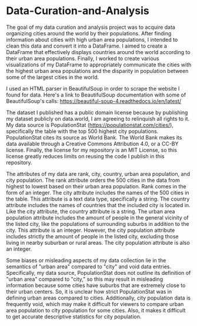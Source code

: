 # Data-Curation-and-Analysis

The goal of my data curation and analysis project was to acquire data organizing cities around the world by their populations. After finding information about cities with high urban area populations, I intended to clean this data and convert it into a DataFrame. I aimed to create a DataFrame that effectively displays countries around the world according to their urban area populations. Finally, I worked to create various visualizations of my DataFrame to appropriately communicate the cities with the highest urban area populations and the disparity in population between some of the largest cities in the world.

I used an HTML parser in BeautifulSoup in order to scrape the website I found for data. Here's a link to BeautifulSoup documentation with some of BeautifulSoup's calls: https://beautiful-soup-4.readthedocs.io/en/latest/

The dataset I published has a public domain license because by publishing my dataset publicly on data.world, I am agreeing to relinquish all rights to it. My data source is PopulationStat (https://populationstat.com/cities/), specifically the table with the top 500 highest city populations. PopulationStat cites its source as World Bank. The World Bank makes its data available through a Creative Commons Attribution 4.0, or a CC-BY license. Finally, the license for my repository is an MIT License, so this license greatly reduces limits on reusing the code I publish in this repository. 

The attributes of my data are rank, city, country, urban area population, and city population. The rank attribute orders the 500 cities in the data from highest to lowest based on their urban area population. Rank comes in the form of an integer. The city attribute includes the names of the 500 cities in the table. This attribute is a text data type, specifically a string. The country attribute includes the names of countries that the included city is located in. Like the city attribute, the country attribute is a string. The urban area population attribute includes the amount of people in the general vicinity of the listed city, like the populations of surrounding suburbs in addition to the city. This attribute is an integer. However, the city population attribute includes strictly the amount of people in the listed city, excluding those living in nearby suburban or rural areas. The city population attribute is also an integer.

Some biases or misleading aspects of my data collection lie in the semantics of "urban area" compared to "city" and void data entries. Specifically, my data source, PopulationStat does not outline its definition of "urban area" compared to "city," so this may result in misleading information because some cities have suburbs that are extremely close to their urban centers. So, it is unclear how strict PopulationStat was in defining urban areas compared to cities. Additionally, city population data is frequently void, which may make it difficult for viewers to compare urban area population to city population for some cities. Also, it makes it difficult to get accurate descriptive statistics for city population.
